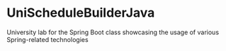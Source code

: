 # UniScheduleBuilderJava

University lab for the Spring Boot class showcasing the usage of various Spring-related technologies
